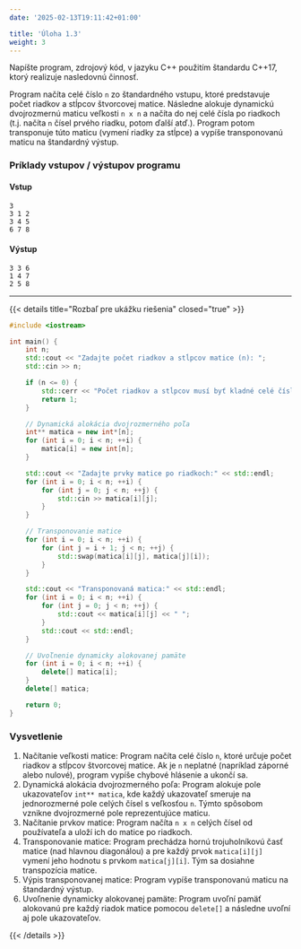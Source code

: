 ```yaml
---
date: '2025-02-13T19:11:42+01:00'

title: 'Úloha 1.3'
weight: 3
---
```


Napíšte program, zdrojový kód, v jazyku C++ použitím štandardu C++17, ktorý realizuje nasledovnú činnosť.

Program načíta celé číslo `n` zo štandardného vstupu, ktoré predstavuje počet riadkov a stĺpcov štvorcovej matice.
Následne alokuje dynamickú dvojrozmernú maticu veľkosti `n x n` a načíta do nej celé čísla po riadkoch (t.j. načíta `n`
čísel prvého riadku, potom ďalší atď.). Program potom transponuje túto maticu (vymení riadky za stĺpce) a vypíše
transponovanú maticu na štandardný výstup.

### Príklady vstupov / výstupov programu

#### Vstup

```text
3
3 1 2
3 4 5
6 7 8
```

#### Výstup

```text
3 3 6
1 4 7
2 5 8
```

---

{{< details title="Rozbaľ pre ukážku riešenia" closed="true" >}}

```cpp
#include <iostream>

int main() {
    int n;
    std::cout << "Zadajte počet riadkov a stĺpcov matice (n): ";
    std::cin >> n;

    if (n <= 0) {
        std::cerr << "Počet riadkov a stĺpcov musí byť kladné celé číslo." << std::endl;
        return 1;
    }

    // Dynamická alokácia dvojrozmerného poľa
    int** matica = new int*[n];
    for (int i = 0; i < n; ++i) {
        matica[i] = new int[n];
    }

    std::cout << "Zadajte prvky matice po riadkoch:" << std::endl;
    for (int i = 0; i < n; ++i) {
        for (int j = 0; j < n; ++j) {
            std::cin >> matica[i][j];
        }
    }

    // Transponovanie matice
    for (int i = 0; i < n; ++i) {
        for (int j = i + 1; j < n; ++j) {
            std::swap(matica[i][j], matica[j][i]);
        }
    }

    std::cout << "Transponovaná matica:" << std::endl;
    for (int i = 0; i < n; ++i) {
        for (int j = 0; j < n; ++j) {
            std::cout << matica[i][j] << " ";
        }
        std::cout << std::endl;
    }

    // Uvoľnenie dynamicky alokovanej pamäte
    for (int i = 0; i < n; ++i) {
        delete[] matica[i];
    }
    delete[] matica;

    return 0;
}
```

### Vysvetlenie

1. Načítanie veľkosti matice: Program načíta celé číslo `n`, ktoré určuje počet riadkov a stĺpcov štvorcovej matice. Ak je `n` neplatné (napríklad záporné alebo nulové), program vypíše chybové hlásenie a ukončí sa.
2. Dynamická alokácia dvojrozmerného poľa: Program alokuje pole ukazovateľov `int** matica`, kde každý ukazovateľ smeruje na jednorozmerné pole celých čísel s veľkosťou `n`. Týmto spôsobom vznikne dvojrozmerné pole reprezentujúce maticu.
3. Načítanie prvkov matice: Program načíta `n x n` celých čísel od používateľa a uloží ich do matice po riadkoch.
4. Transponovanie matice: Program prechádza hornú trojuholníkovú časť matice (nad hlavnou diagonálou) a pre každý prvok `matica[i][j]` vymení jeho hodnotu s prvkom `matica[j][i]`. Tým sa dosiahne transpozícia matice.
5. Výpis transponovanej matice: Program vypíše transponovanú maticu na štandardný výstup.
6. Uvoľnenie dynamicky alokovanej pamäte: Program uvoľní pamäť alokovanú pre každý riadok matice pomocou `delete[]` a následne uvoľní aj pole ukazovateľov.

{{< /details >}}

